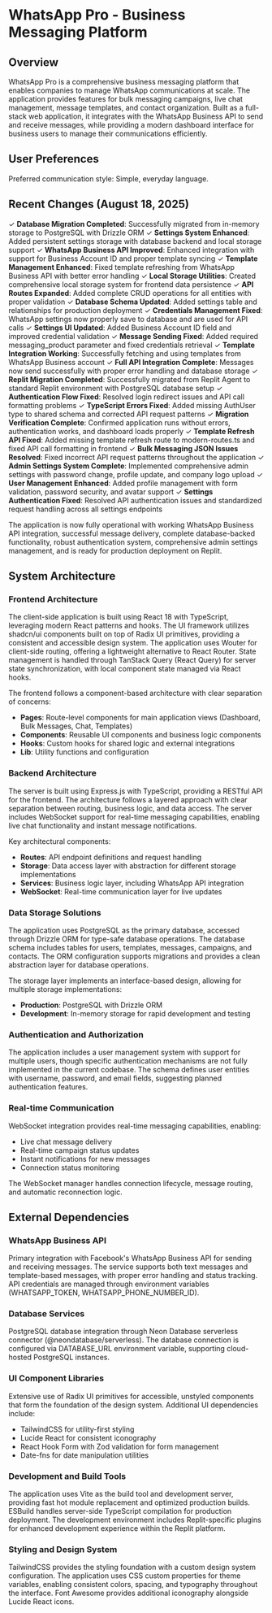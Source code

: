 # WhatsApp Pro - Business Messaging Platform

## Overview

WhatsApp Pro is a comprehensive business messaging platform that enables companies to manage WhatsApp communications at scale. The application provides features for bulk messaging campaigns, live chat management, message templates, and contact organization. Built as a full-stack web application, it integrates with the WhatsApp Business API to send and receive messages, while providing a modern dashboard interface for business users to manage their communications efficiently.

## User Preferences

Preferred communication style: Simple, everyday language.

## Recent Changes (August 18, 2025)

✓ **Database Migration Completed**: Successfully migrated from in-memory storage to PostgreSQL with Drizzle ORM
✓ **Settings System Enhanced**: Added persistent settings storage with database backend and local storage support
✓ **WhatsApp Business API Improved**: Enhanced integration with support for Business Account ID and proper template syncing
✓ **Template Management Enhanced**: Fixed template refreshing from WhatsApp Business API with better error handling
✓ **Local Storage Utilities**: Created comprehensive local storage system for frontend data persistence
✓ **API Routes Expanded**: Added complete CRUD operations for all entities with proper validation
✓ **Database Schema Updated**: Added settings table and relationships for production deployment
✓ **Credentials Management Fixed**: WhatsApp settings now properly save to database and are used for API calls
✓ **Settings UI Updated**: Added Business Account ID field and improved credential validation
✓ **Message Sending Fixed**: Added required messaging_product parameter and fixed credentials retrieval
✓ **Template Integration Working**: Successfully fetching and using templates from WhatsApp Business account
✓ **Full API Integration Complete**: Messages now send successfully with proper error handling and database storage
✓ **Replit Migration Completed**: Successfully migrated from Replit Agent to standard Replit environment with PostgreSQL database setup
✓ **Authentication Flow Fixed**: Resolved login redirect issues and API call formatting problems
✓ **TypeScript Errors Fixed**: Added missing AuthUser type to shared schema and corrected API request patterns
✓ **Migration Verification Complete**: Confirmed application runs without errors, authentication works, and dashboard loads properly
✓ **Template Refresh API Fixed**: Added missing template refresh route to modern-routes.ts and fixed API call formatting in frontend
✓ **Bulk Messaging JSON Issues Resolved**: Fixed incorrect API request patterns throughout the application
✓ **Admin Settings System Complete**: Implemented comprehensive admin settings with password change, profile update, and company logo upload
✓ **User Management Enhanced**: Added profile management with form validation, password security, and avatar support
✓ **Settings Authentication Fixed**: Resolved API authentication issues and standardized request handling across all settings endpoints

The application is now fully operational with working WhatsApp Business API integration, successful message delivery, complete database-backed functionality, robust authentication system, comprehensive admin settings management, and is ready for production deployment on Replit.

## System Architecture

### Frontend Architecture
The client-side application is built using React 18 with TypeScript, leveraging modern React patterns and hooks. The UI framework utilizes shadcn/ui components built on top of Radix UI primitives, providing a consistent and accessible design system. The application uses Wouter for client-side routing, offering a lightweight alternative to React Router. State management is handled through TanStack Query (React Query) for server state synchronization, with local component state managed via React hooks.

The frontend follows a component-based architecture with clear separation of concerns:
- **Pages**: Route-level components for main application views (Dashboard, Bulk Messages, Chat, Templates)
- **Components**: Reusable UI components and business logic components
- **Hooks**: Custom hooks for shared logic and external integrations
- **Lib**: Utility functions and configuration

### Backend Architecture
The server is built using Express.js with TypeScript, providing a RESTful API for the frontend. The architecture follows a layered approach with clear separation between routing, business logic, and data access. The server includes WebSocket support for real-time messaging capabilities, enabling live chat functionality and instant message notifications.

Key architectural components:
- **Routes**: API endpoint definitions and request handling
- **Storage**: Data access layer with abstraction for different storage implementations
- **Services**: Business logic layer, including WhatsApp API integration
- **WebSocket**: Real-time communication layer for live updates

### Data Storage Solutions
The application uses PostgreSQL as the primary database, accessed through Drizzle ORM for type-safe database operations. The database schema includes tables for users, templates, messages, campaigns, and contacts. The ORM configuration supports migrations and provides a clean abstraction layer for database operations.

The storage layer implements an interface-based design, allowing for multiple storage implementations:
- **Production**: PostgreSQL with Drizzle ORM
- **Development**: In-memory storage for rapid development and testing

### Authentication and Authorization
The application includes a user management system with support for multiple users, though specific authentication mechanisms are not fully implemented in the current codebase. The schema defines user entities with username, password, and email fields, suggesting planned authentication features.

### Real-time Communication
WebSocket integration provides real-time messaging capabilities, enabling:
- Live chat message delivery
- Real-time campaign status updates
- Instant notifications for new messages
- Connection status monitoring

The WebSocket manager handles connection lifecycle, message routing, and automatic reconnection logic.

## External Dependencies

### WhatsApp Business API
Primary integration with Facebook's WhatsApp Business API for sending and receiving messages. The service supports both text messages and template-based messages, with proper error handling and status tracking. API credentials are managed through environment variables (WHATSAPP_TOKEN, WHATSAPP_PHONE_NUMBER_ID).

### Database Services
PostgreSQL database integration through Neon Database serverless connector (@neondatabase/serverless). The database connection is configured via DATABASE_URL environment variable, supporting cloud-hosted PostgreSQL instances.

### UI Component Libraries
Extensive use of Radix UI primitives for accessible, unstyled components that form the foundation of the design system. Additional UI dependencies include:
- TailwindCSS for utility-first styling
- Lucide React for consistent iconography
- React Hook Form with Zod validation for form management
- Date-fns for date manipulation utilities

### Development and Build Tools
The application uses Vite as the build tool and development server, providing fast hot module replacement and optimized production builds. ESBuild handles server-side TypeScript compilation for production deployment. The development environment includes Replit-specific plugins for enhanced development experience within the Replit platform.

### Styling and Design System
TailwindCSS provides the styling foundation with a custom design system configuration. The application uses CSS custom properties for theme variables, enabling consistent colors, spacing, and typography throughout the interface. Font Awesome provides additional iconography alongside Lucide React icons.